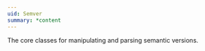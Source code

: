```yaml
---
uid: Semver
summary: *content
---
```

The core classes for manipulating and parsing semantic versions.
